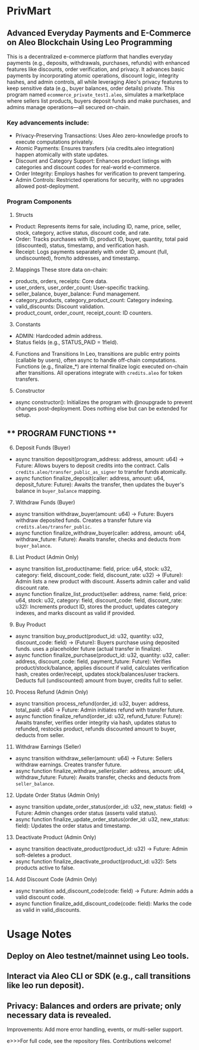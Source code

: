 # PrivMart
## Advanced Everyday Payments and E-Commerce on Aleo Blockchain Using Leo Programming
This is a decentralized e-commerce platform that handles everyday payments (e.g., deposits, withdrawals, purchases, refunds) with enhanced features like discounts, order verification, and privacy. It advances basic payments by incorporating atomic operations, discount logic, integrity hashes, and admin controls, all while leveraging Aleo's privacy features to keep sensitive data (e.g., buyer balances, order details) private. This program named `ecommerce_private_test1.aleo`, simulates a marketplace where sellers list products, buyers deposit funds and make purchases, and admins manage operations—all secured on-chain.

### Key advancements include:

- Privacy-Preserving Transactions: Uses Aleo zero-knowledge proofs to execute computations privately.
- Atomic Payments: Ensures transfers (via credits.aleo integration) happen atomically with state updates.
- Discount and Category Support: Enhances product listings with categories and discount codes for real-world e-commerce.
- Order Integrity: Employs hashes for verification to prevent tampering.
- Admin Controls: Restricted operations for security, with no upgrades allowed post-deployment.

### Program Components
1. Structs

- Product: Represents items for sale, including ID, name, price, seller, stock, category, active status, discount code, and rate.
- Order: Tracks purchases with ID, product ID, buyer, quantity, total paid (discounted), status, timestamp, and verification hash.
- Receipt: Logs payments separately with order ID, amount (full, undiscounted), from/to addresses, and timestamp.

2. Mappings
These store data on-chain:

- products, orders, receipts: Core data.
- user_orders, user_order_count: User-specific tracking.
- seller_balance, buyer_balance: Fund management.
- category_products, category_product_count: Category indexing.
- valid_discounts: Discount validation.
- product_count, order_count, receipt_count: ID counters.

3. Constants

- ADMIN: Hardcoded admin address.
- Status fields (e.g., STATUS_PAID = 1field).

4. Functions and Transitions
In Leo, transitions are public entry points (callable by users), often async to handle off-chain computations. Functions (e.g., finalize_*) are internal finalize logic executed on-chain after transitions. All operations integrate with `credits.aleo` for token transfers.

5. Constructor

- async constructor(): Initializes the program with @noupgrade to prevent changes post-deployment. Does nothing else but can be extended for setup.

## ** PROGRAM FUNCTIONS ** 

6. Deposit Funds (Buyer)

- async transition deposit(program_address: address, amount: u64) -> Future: Allows buyers to deposit credits into the contract. Calls `credits.aleo/transfer_public_as_signer` to transfer funds atomically.
- async function finalize_deposit(caller: address, amount: u64, deposit_future: Future): Awaits the transfer, then updates the buyer's balance in `buyer_balance` mapping.

7. Withdraw Funds (Buyer)

- async transition withdraw_buyer(amount: u64) -> Future: Buyers withdraw deposited funds. Creates a transfer future via `credits.aleo/transfer_public`.
- async function finalize_withdraw_buyer(caller: address, amount: u64, withdraw_future: Future): Awaits transfer, checks and deducts from `buyer_balance`.

8. List Product (Admin Only)

- async transition list_product(name: field, price: u64, stock: u32, category: field, discount_code: field, discount_rate: u32) -> (Future): Admin lists a new product with discount. Asserts admin caller and valid discount rate.
- async function finalize_list_product(seller: address, name: field, price: u64, stock: u32, category: field, discount_code: field, discount_rate: u32): Increments product ID, stores the product, updates category indexes, and marks discount as valid if provided.

9. Buy Product

- async transition buy_product(product_id: u32, quantity: u32, discount_code: field) -> (Future): Buyers purchase using deposited funds. uses a placeholder future (actual transfer in finalize).
- async function finalize_purchase(product_id: u32, quantity: u32, caller: address, discount_code: field, payment_future: Future): Verifies product/stock/balance, applies discount if valid, calculates verification hash, creates order/receipt, updates stock/balances/user trackers. Deducts full (undiscounted) amount from buyer, credits full to seller.

10. Process Refund (Admin Only)

- async transition process_refund(order_id: u32, buyer: address, total_paid: u64) -> Future: Admin initiates refund with transfer future.
- async function finalize_refund(order_id: u32, refund_future: Future): Awaits transfer, verifies order integrity via hash, updates status to refunded, restocks product, refunds discounted amount to buyer, deducts from seller.

11. Withdraw Earnings (Seller)

- async transition withdraw_seller(amount: u64) -> Future: Sellers withdraw earnings. Creates transfer future.
- async function finalize_withdraw_seller(caller: address, amount: u64, withdraw_future: Future): Awaits transfer, checks and deducts from `seller_balance`.

12. Update Order Status (Admin Only)

- async transition update_order_status(order_id: u32, new_status: field) -> Future: Admin changes order status (asserts valid status).
- async function finalize_update_order_status(order_id: u32, new_status: field): Updates the order status and timestamp.

13. Deactivate Product (Admin Only)

- async transition deactivate_product(product_id: u32) -> Future: Admin soft-deletes a product.
- async function finalize_deactivate_product(product_id: u32): Sets products active to false.

14. Add Discount Code (Admin Only)

- async transition add_discount_code(code: field) -> Future: Admin adds a valid discount code.
- async function finalize_add_discount_code(code: field): Marks the code as valid in valid_discounts.

# Usage Notes

## Deploy on Aleo testnet/mainnet using Leo tools.
## Interact via Aleo CLI or SDK (e.g., call transitions like leo run deposit).
## Privacy: Balances and orders are private; only necessary data is revealed.
Improvements: Add more error handling, events, or multi-seller support.

e>>>For full code, see the repository files. Contributions welcome!
